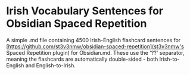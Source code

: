 # Irish Vocabulary Sentences for Obsidian Spaced Repetition

A simple .md file containing 4500 Irish-English flashcard sentences for [https://github.com/st3v3nmw/obsidian-spaced-repetition](st3v3nmw's Spaced Repetition plugin) for Obsidian.md. These use the '??' separator, meaning the flashcards are automatically double-sided - both Irish-to-English and English-to-Irish.
